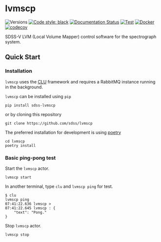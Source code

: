 # lvmscp

![Versions](https://img.shields.io/badge/python->3.8-blue)
[![Code style: black](https://img.shields.io/badge/code%20style-black-000000.svg)](https://github.com/psf/black)
[![Documentation Status](https://readthedocs.org/projects/lvmscp/badge/?version=latest)](https://lvmscp.readthedocs.io/en/latest/?badge=latest)
[![Test](https://github.com/sdss/lvmscp/actions/workflows/test.yml/badge.svg)](https://github.com/sdss/lvmscp/actions/workflows/test.yml)
[![Docker](https://github.com/sdss/lvmscp/actions/workflows/Docker.yml/badge.svg)](https://github.com/sdss/lvmscp/actions/workflows/Docker.yml)
[![codecov](https://codecov.io/gh/sdss/lvmscp/branch/main/graph/badge.svg?token=RYKAKyfNpZ)](https://codecov.io/gh/sdss/lvmscp)

SDSS-V LVM (Local Volume Mapper) control software for the spectrograph system.

## Quick Start

### Installation

`lvmscp` uses the [CLU](https://clu.readthedocs.io/en/latest/) framework and requires a RabbitMQ instance running in the background.

`lvmscp` can be installed using `pip`

```console
pip install sdss-lvmscp
```

or by cloning this repository

```console
git clone https://github.com/sdss/lvmscp
```

The preferred installation for development is using [poetry](https://python-poetry.org/)

```console
cd lvmscp
poetry install
```


### Basic ping-pong test

Start the `lvmscp` actor.

```console
lvmscp start
```

In another terminal, type `clu` and `lvmscp ping` for test.

```console
$ clu
lvmscp ping
07:41:22.636 lvmscp >
07:41:22.645 lvmscp : {
    "text": "Pong."
}
```

Stop `lvmscp` actor.

```console
lvmscp stop
```

